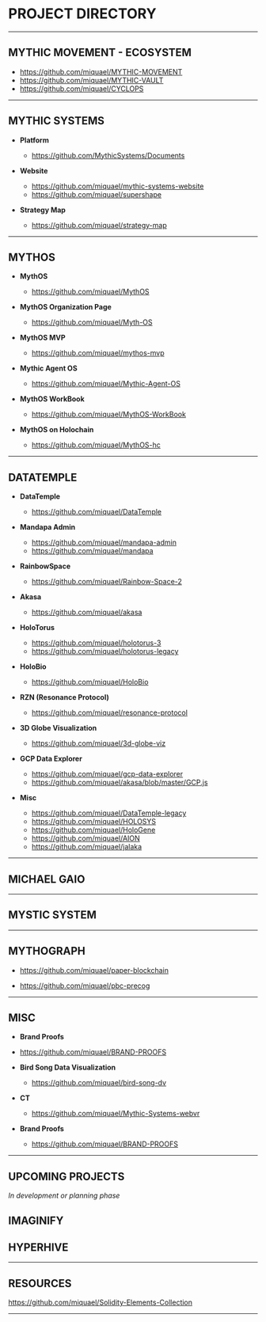 # PROJECT DIRECTORY

---

## MYTHIC MOVEMENT - ECOSYSTEM

 - https://github.com/miquael/MYTHIC-MOVEMENT
 - https://github.com/miquael/MYTHIC-VAULT
 - https://github.com/miquael/CYCLOPS

---

## MYTHIC SYSTEMS

- **Platform**

  - https://github.com/MythicSystems/Documents

- **Website**

  - https://github.com/miquael/mythic-systems-website
  - https://github.com/miquael/supershape

- **Strategy Map**

  - https://github.com/miquael/strategy-map

---

## MYTHOS

- **MythOS**

  - https://github.com/miquael/MythOS

- **MythOS Organization Page**

  - https://github.com/miquael/Myth-OS

- **MythOS MVP**

  - https://github.com/miquael/mythos-mvp

- **Mythic Agent OS**

  - https://github.com/miquael/Mythic-Agent-OS

- **MythOS WorkBook**

  - https://github.com/miquael/MythOS-WorkBook

- **MythOS on Holochain**

  - https://github.com/miquael/MythOS-hc

---

## DATATEMPLE

- **DataTemple**

  - https://github.com/miquael/DataTemple

- **Mandapa Admin**

  - https://github.com/miquael/mandapa-admin
  - https://github.com/miquael/mandapa

- **RainbowSpace**

  - https://github.com/miquael/Rainbow-Space-2

- **Akasa**

  - https://github.com/miquael/akasa

- **HoloTorus**

  - https://github.com/miquael/holotorus-3
  - https://github.com/miquael/holotorus-legacy

- **HoloBio**

  - https://github.com/miquael/HoloBio

- **RZN (Resonance Protocol)**

  - https://github.com/miquael/resonance-protocol

- **3D Globe Visualization**

  - https://github.com/miquael/3d-globe-viz

- **GCP Data Explorer**

  - https://github.com/miquael/gcp-data-explorer
  - https://github.com/miquael/akasa/blob/master/GCP.js

- **Misc**

  - https://github.com/miquael/DataTemple-legacy
  - https://github.com/miquael/HOLOSYS
  - https://github.com/miquael/HoloGene
  - https://github.com/miquael/AION
  - https://github.com/miquael/jalaka

---

## MICHAEL GAIO

---

## MYSTIC SYSTEM

---

## MYTHOGRAPH

  - https://github.com/miquael/paper-blockchain

  - https://github.com/miquael/pbc-precog

---

## MISC

- **Brand Proofs**

- https://github.com/miquael/BRAND-PROOFS

- **Bird Song Data Visualization**

  - https://github.com/miquael/bird-song-dv

- **CT**

  - https://github.com/miquael/Mythic-Systems-webvr

- **Brand Proofs**

  - https://github.com/miquael/BRAND-PROOFS

---

## UPCOMING PROJECTS

_In development or planning phase_

## IMAGINIFY

## HYPERHIVE

---

## RESOURCES

https://github.com/miquael/Solidity-Elements-Collection

---